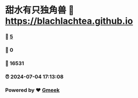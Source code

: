 # 甜水有只独角兽 :link: https://blachlachtea.github.io 
### :page_facing_up: [5](https://blachlachtea.github.io/tag.html) 
### :speech_balloon: 0 
### :hibiscus: 16531 
### :alarm_clock: 2024-07-04 17:13:08 
### Powered by :heart: [Gmeek](https://github.com/Meekdai/Gmeek)
